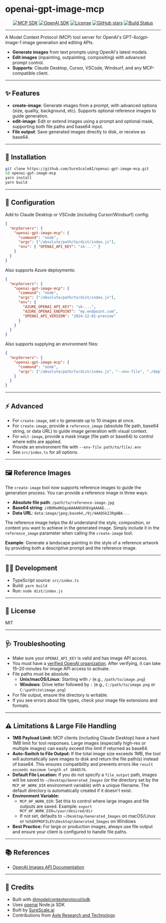 # openai-gpt-image-mcp

<p align="center">
  <a href="https://www.npmjs.com/package/@modelcontextprotocol/sdk"><img src="https://img.shields.io/npm/v/@modelcontextprotocol/sdk?label=MCP%20SDK&color=blue" alt="MCP SDK"></a>
  <a href="https://www.npmjs.com/package/openai"><img src="https://img.shields.io/npm/v/openai?label=OpenAI%20SDK&color=blueviolet" alt="OpenAI SDK"></a>
  <a href="https://github.com/SureScaleAI/openai-gpt-image-mcp/blob/main/LICENSE"><img src="https://img.shields.io/github/license/SureScaleAI/openai-gpt-image-mcp?color=brightgreen" alt="License"></a>
  <a href="https://github.com/SureScaleAI/openai-gpt-image-mcp/stargazers"><img src="https://img.shields.io/github/stars/SureScaleAI/openai-gpt-image-mcp?style=social" alt="GitHub stars"></a>
  <a href="https://github.com/SureScaleAI/openai-gpt-image-mcp/actions"><img src="https://img.shields.io/github/actions/workflow/status/SureScaleAI/openai-gpt-image-mcp/main.yml?label=build&logo=github" alt="Build Status"></a>
</p>

---

A Model Context Protocol (MCP) tool server for OpenAI's GPT-4o/gpt-image-1 image generation and editing APIs.

- **Generate images** from text prompts using OpenAI's latest models.
- **Edit images** (inpainting, outpainting, compositing) with advanced prompt control.
- **Supports**: Claude Desktop, Cursor, VSCode, Windsurf, and any MCP-compatible client.

---

## ✨ Features

- **create-image**: Generate images from a prompt, with advanced options (size, quality, background, etc). Supports optional reference images to guide generation.
- **edit-image**: Edit or extend images using a prompt and optional mask, supporting both file paths and base64 input.
- **File output**: Save generated images directly to disk, or receive as base64.

---

## 🚀 Installation

```sh
git clone https://github.com/SureScaleAI/openai-gpt-image-mcp.git
cd openai-gpt-image-mcp
yarn install
yarn build
```

---

## 🔑 Configuration

Add to Claude Desktop or VSCode (including Cursor/Windsurf) config:

```json
{
  "mcpServers": {
    "openai-gpt-image-mcp": {
      "command": "node",
      "args": ["/absolute/path/to/dist/index.js"],
      "env": { "OPENAI_API_KEY": "sk-..." }
    }
  }
}
```

Also supports Azure deployments:

```json
{
  "mcpServers": {
    "openai-gpt-image-mcp": {
      "command": "node",
      "args": ["/absolute/path/to/dist/index.js"],
      "env": { 
        "AZURE_OPENAI_API_KEY": "sk-...",
        "AZURE_OPENAI_ENDPOINT": "my.endpoint.com",
        "OPENAI_API_VERSION": "2024-12-01-preview"
      }
    }
  }
}
```

Also supports supplying an environment files:

```json
{
  "mcpServers": {
    "openai-gpt-image-mcp": {
      "command": "node",
      "args": ["/absolute/path/to/dist/index.js", "--env-file", "./deployment/.env"]
    }
  }
}
```

---

## ⚡ Advanced

- For `create-image`, set `n` to generate up to 10 images at once.
- For `create-image`, provide a `reference_image` (absolute file path, base64 string, or data URL) to guide image generation with visual context.
- For `edit-image`, provide a mask image (file path or base64) to control where edits are applied.
- Provide an environment file with `--env-file path/to/file/.env`
- See `src/index.ts` for all options.

---

## 🖼️ Reference Images

The `create-image` tool now supports reference images to guide the generation process. You can provide a reference image in three ways:

- **Absolute file path**: `/path/to/reference-image.jpg`
- **Base64 string**: `iVBORw0KGgoAAAANSUhEUgAAAAE...`
- **Data URL**: `data:image/jpeg;base64,/9j/4AAQSkZJRgABA...`

The reference image helps the AI understand the style, composition, or content you want to achieve in the generated image. Simply include it in the `reference_image` parameter when calling the `create-image` tool.

**Example**: Generate a landscape painting in the style of a reference artwork by providing both a descriptive prompt and the reference image.

---

## 🧑‍💻 Development

- TypeScript source: `src/index.ts`
- Build: `yarn build`
- Run: `node dist/index.js`

---

## 📝 License

MIT

---

## 🩺 Troubleshooting

- Make sure your `OPENAI_API_KEY` is valid and has image API access.
- You must have a [verified OpenAI organization](https://platform.openai.com/account/organization). After verifying, it can take 15–20 minutes for image API access to activate.
- File paths must be absolute.
  - **Unix/macOS/Linux**: Starting with `/` (e.g., `/path/to/image.png`)
  - **Windows**: Drive letter followed by `:` (e.g., `C:/path/to/image.png` or `C:\path\to\image.png`)
- For file output, ensure the directory is writable.
- If you see errors about file types, check your image file extensions and formats.

---

## ⚠️ Limitations & Large File Handling

- **1MB Payload Limit:** MCP clients (including Claude Desktop) have a hard 1MB limit for tool responses. Large images (especially high-res or multiple images) can easily exceed this limit if returned as base64.
- **Auto-Switch to File Output:** If the total image size exceeds 1MB, the tool will automatically save images to disk and return the file path(s) instead of base64. This ensures compatibility and prevents errors like `result exceeds maximum length of 1048576`.
- **Default File Location:** If you do not specify a `file_output` path, images will be saved to `~/Desktop/Generated_Images` (or the directory set by the `MCP_HF_WORK_DIR` environment variable) with a unique filename. The default directory is automatically created if it doesn't exist.
- **Environment Variable:**
  - `MCP_HF_WORK_DIR`: Set this to control where large images and file outputs are saved. Example: `export MCP_HF_WORK_DIR=/your/desired/dir`
  - If not set, defaults to `~/Desktop/Generated_Images` on macOS/Linux or `%USERPROFILE%\Desktop\Generated_Images` on Windows
- **Best Practice:** For large or production images, always use file output and ensure your client is configured to handle file paths.

---

## 📚 References

- [OpenAI Images API Documentation](https://platform.openai.com/docs/api-reference/images)

---

## 🙏 Credits

- Built with [@modelcontextprotocol/sdk](https://www.npmjs.com/package/@modelcontextprotocol/sdk)
- Uses [openai](https://www.npmjs.com/package/openai) Node.js SDK 
- Built by [SureScale.ai](https://surescale.ai)
- Contributions from [Axle Research and Technology](https://axleinfo.com/)